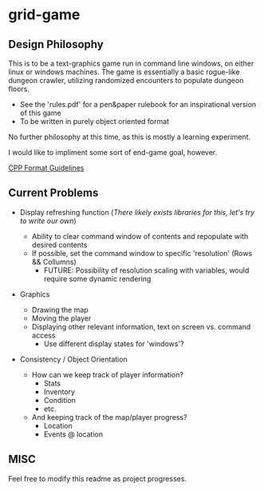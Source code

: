 # grid-game

## Design Philosophy

This is to be a text-graphics game run in command line windows, on either linux or windows machines.
The game is essentially a basic rogue-like dungeon crawler, utilizing randomized encounters to populate dungeon floors.
- See the 'rules.pdf' for a pen&paper rulebook for an inspirational version of this game
- To be written in purely object oriented format

No further philosophy at this time, as this is mostly a learning experiment.

I would like to impliment some sort of end-game goal, however.

[CPP Format Guidelines](https://github.com/frawst/grid-game)

## Current Problems

- Display refreshing function (*There likely exists libraries for this, let's try to write our own*)
  - Ability to clear command window of contents and repopulate with desired contents
  - If possible, set the command window to specific 'resolution' (Rows && Collumns)
    - FUTURE: Possibility of resolution scaling with variables, would require some dynamic rendering
    
- Graphics
  - Drawing the map
  - Moving the player
  - Displaying other relevant information, text on screen vs. command access
    - Use different display states for 'windows'?

- Consistency / Object Orientation
  - How can we keep track of player information?
    - Stats
    - Inventory
    - Condition
    - etc.
  - And keeping track of the map/player progress?
    - Location
    - Events @ location

## MISC

Feel free to modify this readme as project progresses.
